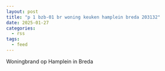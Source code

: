 ```yaml
---
layout: post
title: "p 1 bzb-01 br woning keuken hamplein breda 203132"
date: 2025-01-27
categories: 
  - rss
tags: 
  - feed
---
```


Woningbrand op Hamplein in Breda
